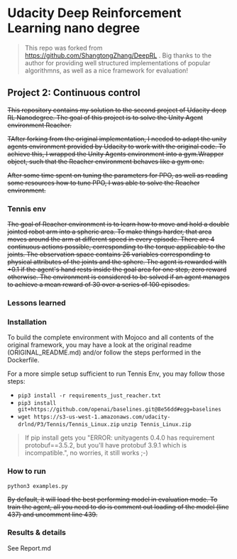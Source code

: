 # Udacity Deep Reinforcement Learning nano degree

> This repo was forked from https://github.com/ShangtongZhang/DeepRL . Big thanks to the author for providing well 
structured implementations of popular algorithmns, as well as a nice framework for evaluation!

## Project 2: Continuous control

~~This repository contains my solution to the second project of Udacity deep RL Nanodegree. The goal of this project is
to solve the Unity Agent environment Reacher.~~

~~TAfter forking from the original implementation, I needed to adapt the unity agents environment provided by Udacity to work with the original code.
To achieve this, I wrapped the Unity Agents environment into a gym.Wrapper object, such that the Reacher environment behaves like a gym one.~~

~~After some time spent on tuning the parameters for PPO, as well as reading some resources how to tune PPO, 
I was able to solve the Reacher environment.~~


### Tennis env
~~The goal of Reacher environment is to learn how to move and hold a double jointed robot arm into a spheric area.
To make things harder, that area moves around the arm at different speed in every episode.
There are 4 continuous actions possible, corresponding to the torque applicable to the joints.
The observation space contains 26 variables corresponding to physical attributes of the joints and the sphere.
The agent is rewarded with +0.1 if the agent's hand rests inside the goal area for one step, zero reward otherwise.
The environment is considered to be solved if an agent manages to achieve a mean reward of 30 over a series of 100 episodes.~~


### Lessons learned



### Installation
To build the complete environment with Mojoco and all contents of the original framework, you may have a look at the 
original readme (ORIGINAL_README.md) and/or follow the steps performed in the Dockerfile.

For a more simple setup sufficient to run Tennis Env, you may follow those steps:

* `
pip3 install -r requirements_just_reacher.txt
`
* `
pip3 install git+https://github.com/openai/baselines.git@8e56dd#egg=baselines
`
* `
wget https://s3-us-west-1.amazonaws.com/udacity-drlnd/P3/Tennis/Tennis_Linux.zip
`
`
unzip Tennis_Linux.zip
`
> If pip install gets you "ERROR: unityagents 0.4.0 has requirement protobuf==3.5.2, but you'll have protobuf 3.9.1 which is incompatible.",
no worries, it still works ;-)

### How to run
`
python3 examples.py
`

~~By default, it will load the best performing model in evaluation mode.
To train the agent, all you need to do is comment out loading of the model (line 437) and uncomment line 439.~~


### Results & details
See Report.md